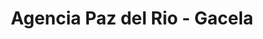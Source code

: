 ---
title: "Agencia Paz del Rio - Gacela"
url: /guican/agencia-paz-del-rio-gacela/
shop: agencia de viajes
---